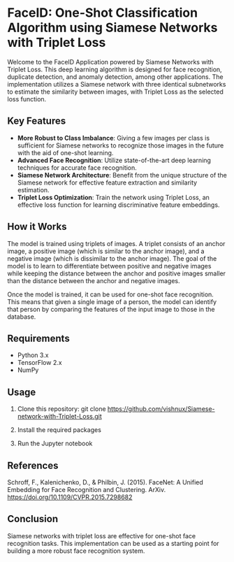 # FaceID: One-Shot Classification Algorithm using Siamese Networks with Triplet Loss

Welcome to the FaceID Application powered by Siamese Networks with Triplet Loss. This deep learning algorithm is designed for face recognition, duplicate detection, and anomaly detection, among other applications. The implementation utilizes a Siamese network with three identical subnetworks to estimate the similarity between images, with Triplet Loss as the selected loss function. 

## Key Features

* **More Robust to Class Imbalance**: Giving a few images per class is sufficient for Siamese networks to recognize those images in the future with the aid of one-shot learning.
* **Advanced Face Recognition**: Utilize state-of-the-art deep learning techniques for accurate face recognition.
* **Siamese Network Architecture**: Benefit from the unique structure of the Siamese network for effective feature extraction and similarity estimation.
* **Triplet Loss Optimization**: Train the network using Triplet Loss, an effective loss function for learning discriminative feature embeddings.

## How it Works
The model is trained using triplets of images. A triplet consists of an anchor image, a positive image (which is similar to the anchor image), and a negative image (which is dissimilar to the anchor image). The goal of the model is to learn to differentiate between positive and negative images while keeping the distance between the anchor and positive images smaller than the distance between the anchor and negative images.

Once the model is trained, it can be used for one-shot face recognition. This means that given a single image of a person, the model can identify that person by comparing the features of the input image to those in the database.

## Requirements

* Python 3.x
* TensorFlow 2.x
* NumPy

## Usage

1) Clone this repository: git clone https://github.com/vishnux/Siamese-network-with-Triplet-Loss.git

2) Install the required packages

3) Run the Jupyter notebook 

## References

Schroff, F., Kalenichenko, D., & Philbin, J. (2015). FaceNet: A Unified Embedding for Face Recognition and Clustering. ArXiv. https://doi.org/10.1109/CVPR.2015.7298682 

## Conclusion
Siamese networks with triplet loss are effective for one-shot face recognition tasks. This implementation can be used as a starting point for building a more robust face recognition system.
